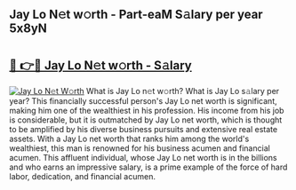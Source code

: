 ## Jay Lo N𝚎t w𝚘rth - Part-eaM S𝚊lary per year 5x8yN

# <h2><a href="http://gc20fo.nevu.top/?p=Jay+Lo">🔗 👉🔴 Jay Lo N𝚎t w𝚘rth - S𝚊lary</a></h2>

[![Jay Lo N𝚎t W𝚘rth](https://i.imgur.com/Oavwk0R.jpeg)](http://gc20fo.nevu.top/?p=Jay+Lo)
What is Jay Lo n𝚎t w𝚘rth? What is Jay Lo s𝚊lary per year?
This financially successful person's Jay Lo net worth is significant, making him one of the wealthiest in his profession. His income from his job is considerable, but it is outmatched by Jay Lo net worth, which is thought to be amplified by his diverse business pursuits and extensive real estate assets. With a Jay Lo net worth that ranks him among the world's wealthiest, this man is renowned for his business acumen and financial acumen. This affluent individual, whose Jay Lo net worth is in the billions and who earns an impressive salary, is a prime example of the force of hard labor, dedication, and financial acumen.

